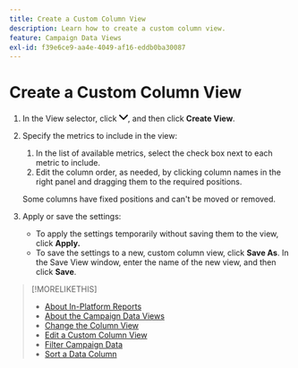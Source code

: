 ```yaml
---
title: Create a Custom Column View
description: Learn how to create a custom column view.
feature: Campaign Data Views
exl-id: f39e6ce9-aa4e-4049-af16-eddb0ba30087
---
```

# Create a Custom Column View

1. In the View selector, click ![down arrow](/help/dsp/assets/chevron-down.png), and then click **Create View**.

1. Specify the metrics to include in the view:
    1. In the list of available metrics, select the check box next to each metric to include.
    1. Edit the column order, as needed, by clicking column names in the right panel and dragging them to the required positions.

   Some columns have fixed positions and can't be moved or removed.

1. Apply or save the settings:

    * To apply the settings temporarily without saving them to the view, click **Apply.**
    * To save the settings to a new, custom column view, click **Save As**. In the Save View window, enter the name of the new view, and then click **Save**.

>[!MORELIKETHIS]
>
>* [About In-Platform Reports](campaign-reports-about.md)
>* [About the Campaign Data Views](campaign-data-views-about.md)
>* [Change the Column View](column-view-change.md)
>* [Edit a Custom Column View](column-view-edit.md)
>* [Filter Campaign Data](campaign-data-filter.md)
>* [Sort a Data Column](campaign-data-sort.md)
